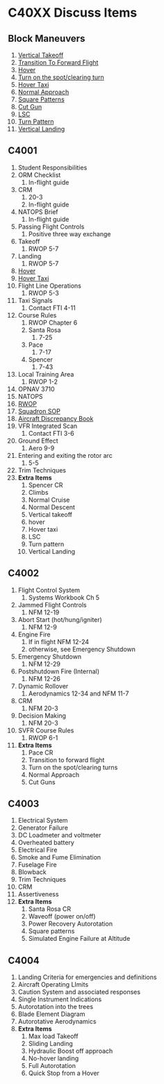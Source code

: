 # C40XX Discuss Items

## Block Maneuvers

1. [Vertical Takeoff](https://github.com/wesleyem/th57/blob/master/contacts/MANEUVERS.md#vertical-takeoff)
1. [Transition To Forward Flight](https://github.com/wesleyem/th57/blob/master/contacts/MANEUVERS.md#transition-to-forward-flight)
1. [Hover](https://github.com/wesleyem/th57/blob/master/contacts/MANEUVERS.md#hover)
1. [Turn on the spot/clearing turn](https://github.com/wesleyem/th57/blob/master/contacts/MANEUVERS.md#turn-on-the-spotclearing-turn)
1. [Hover Taxi](https://github.com/wesleyem/th57/blob/master/contacts/MANEUVERS.md#hover-taxiair-taxi)
1. [Normal Approach](https://github.com/wesleyem/th57/blob/master/contacts/MANEUVERS.md#normal-approach)
1. [Square Patterns](https://github.com/wesleyem/th57/blob/master/contacts/MANEUVERS.md#square-patterns)
1. [Cut Gun](https://github.com/wesleyem/th57/blob/master/contacts/MANEUVERS.md#simulated-engine-failure-in-a-hover-and-hover-taxi)
1. [LSC](https://github.com/wesleyem/th57/blob/master/contacts/MANEUVERS.md#level-speed-change)
1. [Turn Pattern](https://github.com/wesleyem/th57/blob/master/contacts/MANEUVERS.md#turn-pattern)
1. [Vertical Landing](https://github.com/wesleyem/th57/blob/master/contacts/MANEUVERS.md#vertical-landing)

## C4001

1. Student Responsibilities
1. ORM Checklist
    1. In-flight guide
1. CRM
    1. 20-3
    1. In-flight guide
1. NATOPS Brief
    1. In-flight guide
1. Passing Flight Controls
    1. Positive three way exchange
1. Takeoff
    1. RWOP 5-7
1. Landing
    1. RWOP 5-7
1. [Hover](https://github.com/wesleyem/th57/blob/master/contacts/MANEUVERS.md#hover)
1. [Hover Taxi](https://github.com/wesleyem/th57/blob/master/contacts/MANEUVERS.md#hover-taxi)
1. Flight Line Operations
    1. RWOP 5-3
1. Taxi Signals
    1. Contact FTI 4-11
1. Course Rules
    1. RWOP Chapter 6
    1. Santa Rosa
        1. 7-25
    1. Pace
        1. 7-17
    1. Spencer
        1. 7-43
1. Local Training Area
    1. RWOP 1-2
1. OPNAV 3710
1. NATOPS
1. [RWOP](https://www.cnatra.navy.mil/tw5/assets/docs/instructions/3710.8.pdf)
1. [Squadron SOP](https://www.cnatra.navy.mil/tw5/ht8/assets/docs/university/3710.20.pdf)
1. [Aircraft Discrepancy Book](https://www.cnatra.navy.mil/tw5/assets/docs/instructions/4790.4.pdf)
1. VFR Integrated Scan
    1. Contact FTI 3-6
1. Ground Effect
    1. Aero 9-9
1. Entering and exiting the rotor arc
    1. 5-5
1. Trim Techniques
1. **Extra Items**
    1. Spencer CR
    1. Climbs
    1. Normal Cruise
    1. Normal Descent
    1. Vertical takeoff
    1. hover
    1. Hover taxi
    1. LSC
    1. Turn pattern
    1. Vertical Landing

## C4002

1. Flight Control System
    1. Systems Workbook Ch 5
1. Jammed Flight Controls
    1. NFM 12-19
1. Abort Start (hot/hung/igniter)
    1. NFM 12-9
1. Engine Fire
    1. If in flight NFM 12-24
    1. otherwise, see Emergency Shutdown
1. Emergency Shutdown
    1. NFM 12-29
1. Postshutdown Fire (Internal)
    1. NFM 12-26
1. Dynamic Rollover
    1. Aerodynamics 12-34 and NFM 11-7
1. CRM
    1. NFM 20-3
1. Decision Making
    1. NFM 20-3
1. SVFR Course Rules
    1. RWOP 6-1
1. **Extra Items**
    1. Pace CR
    1. Transition to forward flight
    1. Turn on the spot/clearing turns
    1. Normal Approach
    1. Cut Guns

## C4003

1. Electrical System
1. Generator Failure
1. DC Loadmeter and voltmeter
1. Overheated battery
1. Electrical Fire
1. Smoke and Fume Elimination
1. Fuselage Fire
1. Blowback
1. Trim Techniques
1. CRM
1. Assertiveness
1. **Extra Items**
    1. Santa Rosa CR
    1. Waveoff (power on/off)
    1. Power Recovery Autorotation
    1. Square patterns
    1. Simulated Engine Failure at Altitude

## C4004

1. Landing Criteria for emergencies and definitions
1. Aircraft Operating LImits
1. Caution System and associated responses
1. Single Instrument Indications
1. Autorotation into the trees
1. Blade Element Diagram
1. Autorotative Aerodynamics
1. **Extra Items**
    1. Max load Takeoff
    1. Sliding Landing
    1. Hydraulic Boost off approach
    1. No-hover landing
    1. Full Autorotation
    1. Quick Stop from a Hover

